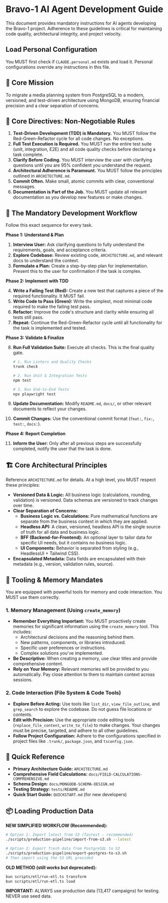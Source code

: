 # Bravo-1 AI Agent Development Guide

This document provides mandatory instructions for AI agents developing the Bravo-1 project. Adherence to these guidelines is critical for maintaining code quality, architectural integrity, and project velocity.

## Load Personal Configuration

You MUST first check if `CLAUDE.personal.md` exists and load it. Personal configurations override any instructions in this file.

## 🎯 Core Mission

To migrate a media planning system from PostgreSQL to a modern, versioned, and test-driven architecture using MongoDB, ensuring financial precision and a clear separation of concerns.

## 📜 Core Directives: Non-Negotiable Rules

1.  **Test-Driven Development (TDD) is Mandatory.** You MUST follow the Red-Green-Refactor cycle for all code changes. No exceptions.
2.  **Full Test Execution is Required.** You MUST run the entire test suite (unit, integration, E2E) and all code quality checks before declaring a task complete.
3.  **Clarify Before Coding.** You MUST interview the user with clarifying questions until you are 95% confident you understand the request.
4.  **Architectural Adherence is Paramount.** You MUST follow the principles outlined in `ARCHITECTURE.md`.
5.  **Commit Often.** Make small, atomic commits with clear, conventional messages.
6.  **Documentation is Part of the Job.** You MUST update all relevant documentation as you develop new features or make changes.

## 🔁 The Mandatory Development Workflow

Follow this exact sequence for every task.

**Phase 1: Understand & Plan**

1.  **Interview User:** Ask clarifying questions to fully understand the requirements, goals, and acceptance criteria.
2.  **Explore Codebase:** Review existing code, `ARCHITECTURE.md`, and relevant docs to understand the context.
3.  **Formulate a Plan:** Create a step-by-step plan for implementation. Present this to the user for confirmation if the task is complex.

**Phase 2: Implement with TDD**

4.  **Write a Failing Test (Red):** Create a new test that captures a piece of the required functionality. It MUST fail.
5.  **Write Code to Pass (Green):** Write the simplest, most minimal code required to make the failing test pass.
6.  **Refactor:** Improve the code's structure and clarity while ensuring all tests still pass.
7.  **Repeat:** Continue the Red-Green-Refactor cycle until all functionality for the task is implemented and tested.

**Phase 3: Validate & Finalize**

8.  **Run Full Validation Suite:** Execute all checks. This is the final quality gate.

    ```bash
    # 1. Run Linters and Quality Checks
    trunk check

    # 2. Run Unit & Integration Tests
    npm test

    # 3. Run End-to-End Tests
    npx playwright test
    ```

9.  **Update Documentation:** Modify `README.md`, `docs/`, or other relevant documents to reflect your changes.
10. **Commit Changes:** Use the conventional commit format (`feat:`, `fix:`, `test:`, `docs:`).

**Phase 4: Report Completion**

11. **Inform the User:** Only after all previous steps are successfully completed, notify the user that the task is done.

## 🏗️ Core Architectural Principles

Reference `ARCHITECTURE.md` for details. At a high level, you MUST respect these principles:

- **Versioned Data & Logic:** All business logic (calculations, rounding, validation) is versioned. Data schemas are versioned to track changes over time.
- **Clear Separation of Concerns:**
  - **Business Logic vs. Calculations:** Pure mathematical functions are separate from the business context in which they are applied.
  - **Headless API:** A clean, versioned, headless API is the single source of truth for all data and business logic.
  - **BFF (Backend-for-Frontend):** An optional layer to tailor data for specific UI needs, but it contains no business logic.
  - **UI Components:** Behavior is separated from styling (e.g., HeadlessUI + Tailwind CSS).
- **Encapsulated Metadata:** Data fields are encapsulated with their metadata (e.g., version, validation rules, source).

## 🧠 Tooling & Memory Mandates

You are equipped with powerful tools for memory and code interaction. You MUST use them correctly.

### 1. Memory Management (Using `create_memory`)

- **Remember Everything Important:** You MUST proactively create memories for significant information using the `create_memory` tool. This includes:
  - Architectural decisions and the reasoning behind them.
  - New patterns, components, or libraries introduced.
  - Specific user preferences or instructions.
  - Complex solutions you've implemented.
- **Be Descriptive:** When creating a memory, use clear titles and provide comprehensive content.
- **Rely on Your Memory:** Relevant memories will be provided to you automatically. Pay close attention to them to maintain context across sessions.

### 2. Code Interaction (File System & Code Tools)

- **Explore Before Acting:** Use tools like `list_dir`, `view_file_outline`, and `grep_search` to explore the codebase. Do not guess file locations or contents.
- **Edit with Precision:** Use the appropriate code editing tools (`replace_file_content`, `write_to_file`) to make changes. Your changes must be precise, targeted, and adhere to all other guidelines.
- **Follow Project Configuration:** Adhere to the configurations specified in project files like `.trunk/`, `package.json`, and `tsconfig.json`.

## 🔧 Quick Reference

- **Primary Architecture Guide:** `ARCHITECTURE.md`
- **Comprehensive Field Calculations:** `docs/FIELD-CALCULATIONS-COMPREHENSIVE.md`
- **Schema Design:** `docs/MONGODB-SCHEMA-DESIGN.md`
- **Testing Strategy:** `tests/README.md`
- **Quick Start Guide:** `QUICKSTART.md` (for new developers)

## 📦 Loading Production Data

**NEW SIMPLIFIED WORKFLOW (Recommended):**

```bash
# Option 1: Import latest from S3 (fastest - recommended)
./scripts/production-pipeline/import-from-s3.sh --latest

# Option 2: Export fresh data from PostgreSQL to S3
./scripts/production-pipeline/export-postgres-to-s3.sh
# Then import using the S3 URL provided
```

**OLD METHOD (still works but deprecated):**

```bash
bun scripts/etl/run-etl.ts transform
bun scripts/etl/run-etl.ts load
```

**IMPORTANT:** ALWAYS use production data (13,417 campaigns) for testing. NEVER use seed data.
